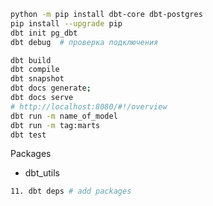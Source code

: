 ```bash
python -m pip install dbt-core dbt-postgres
pip install --upgrade pip
dbt init pg_dbt
dbt debug  # проверка подключения
```

```bash
dbt build
dbt compile
dbt snapshot
dbt docs generate; 
dbt docs serve
# http://localhost:8080/#!/overview
dbt run -m name_of_model
dbt run -m tag:marts
dbt test
```

Packages
- dbt_utils
```bash
11. dbt deps # add packages 
```
